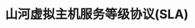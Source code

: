 ---
title: "山河虚拟主机服务等级协议(SLA)"
linkTitle: "山河虚拟主机服务等级协议(SLA)"
weight: 2
collapsible: true
type: "product"


Section2:
  title: 山河虚拟主机服务等级协议(SLA)
  children:
    - title: 山河虚拟主机服务等级协议(SLA)
      content: 
      url: "/terms/sla/intro/intro"

---